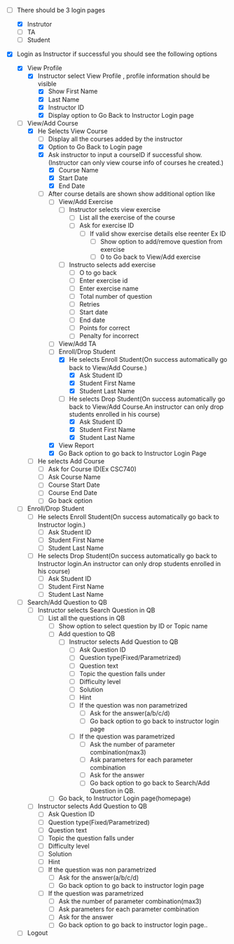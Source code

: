 
- [ ] There should be 3 login pages
  - [x] Instrutor
  - [ ] TA
  - [ ] Student
- [x] Login as Instructor if successful you should see the following options 

  - [x] View Profile
    - [x] Instructor select View Profile , profile information should be visible
      - [x] Show First Name
      - [x] Last Name
      - [x] Instructor ID
      - [x] Display option to Go Back to Instructor Login page

  - [ ] View/Add Course
    - [x] He Selects View Course
      - [ ] Display all the courses added by the instructor
      - [x] Option to Go Back to Login page 
      - [x] Ask instructor to input a courseID if successful show.(Instructor can only view course info of courses he created.) 
        - [x] Course Name 
        - [x] Start Date 
        - [x] End Date
      - [ ] After course details are shown show additional option like
        - [ ] View/Add Exercise
          - [ ] Instructor selects view exercise
            - [ ] List all the exercise of the course
            - [ ] Ask for exercise ID
              - [ ] If valid show exercise details else reenter Ex ID
                - [ ] Show option to add/remove question from exercise
                - [ ] 0 to Go back to View/Add exercise
          - [ ] Instructo selects add exercise
            - [ ] O to go back
            - [ ] Enter exercise id
            - [ ] Enter exercise name
            - [ ] Total number of question
            - [ ] Retries
            - [ ] Start date
            - [ ] End date
            - [ ] Points for correct
            - [ ] Penalty for incorrect
        - [ ] View/Add TA
        - [ ] Enroll/Drop Student
          - [x] He selects Enroll Student(On success automatically go back to View/Add Course.)
            - [x] Ask Student ID
            - [x] Student First Name
            - [x] Student Last Name
          - [ ] He selects Drop Student(On success automatically go back to View/Add Course.An instructor can only drop students enrolled in his course)
            - [x] Ask Student ID
            - [x] Student First Name
            - [x] Student Last Name
        
        - [x] View Report
        - [x] Go Back option to go back to Instructor Login Page
    - [ ] He selects Add Course
      - [ ] Ask for Course ID(Ex CSC740)
      - [ ] Ask Course Name
      - [ ] Course Start Date
      - [ ] Course End Date
      - [ ] Go back option

  - [ ] Enroll/Drop Student
    - [ ] He selects Enroll Student(On success automatically go back to Instructor login.)
      - [ ] Ask Student ID
      - [ ] Student First Name
      - [ ] Student Last Name
    - [ ] He selects Drop Student(On success automatically go back to Instructor login.An instructor can only drop students enrolled in his course)
      - [ ] Ask Student ID
      - [ ] Student First Name
      - [ ] Student Last Name

  - [ ] Search/Add Question to QB
    - [ ] Instructor selects Search Question in QB
      - [ ] List all the questions in QB
        - [ ] Show option to select question by ID or Topic name
        - [ ] Add question to QB
          - [ ] Instructor selects Add Question to QB
            - [ ] Ask Question ID
            - [ ] Question type(Fixed/Parametrized)
            - [ ] Question text
            - [ ] Topic the question falls under
            - [ ] Difficulty level
            - [ ] Solution 
            - [ ] Hint
            - [ ] If the question was non parametrized
              - [ ] Ask for the answer(a/b/c/d)
              - [ ] Go back option to go back to instructor login page
            - [ ] If the question was parametrized
              - [ ] Ask the number of parameter combination(max3)
              - [ ] Ask parameters for each parameter combination
              - [ ] Ask for the answer
              - [ ] Go back option to go back to Search/Add Question in QB.        
        - [ ] Go back, to Instructor Login page(homepage)
    - [ ] Instructor selects Add Question to QB
      - [ ] Ask Question ID
      - [ ] Question type(Fixed/Parametrized)
      - [ ] Question text
      - [ ] Topic the question falls under
      - [ ] Difficulty level
      - [ ] Solution 
      - [ ] Hint
      - [ ] If the question was non parametrized
        - [ ] Ask for the answer(a/b/c/d)
        - [ ] Go back option to go back to instructor login page
      - [ ] If the question was parametrized
        - [ ] Ask the number of parameter combination(max3)
        - [ ] Ask parameters for each parameter combination
        - [ ] Ask for the answer
        - [ ] Go back option to go back to instructor login page..
  
   - [ ] Logout
